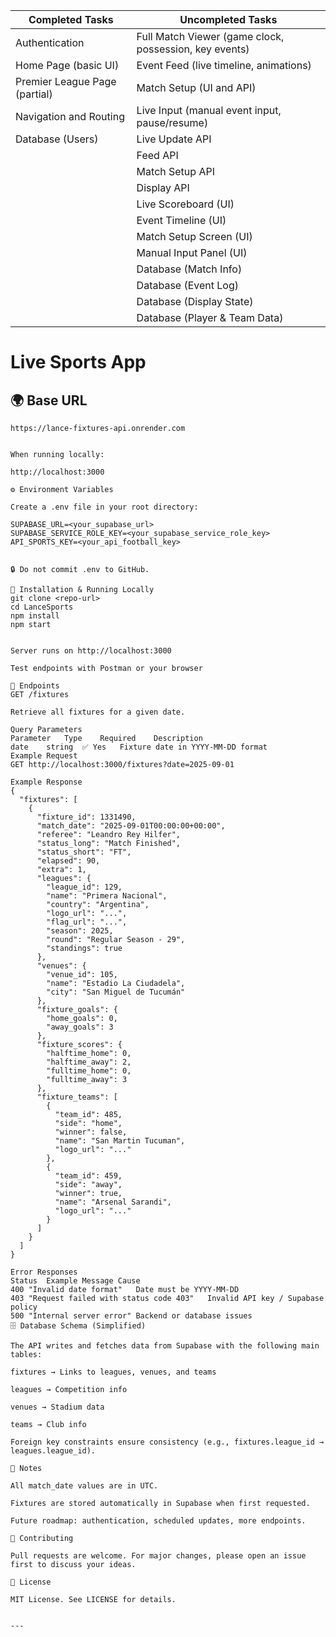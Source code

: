 | Completed Tasks | Uncompleted Tasks |
|-----------------|-------------------|
| Authentication | Full Match Viewer (game clock, possession, key events) |
| Home Page (basic UI) | Event Feed (live timeline, animations) |
| Premier League Page (partial) | Match Setup (UI and API) |
| Navigation and Routing | Live Input (manual event input, pause/resume) |
| Database (Users) | Live Update API |
| | Feed API |
| | Match Setup API |
| | Display API |
| | Live Scoreboard (UI) |
| | Event Timeline (UI) |
| | Match Setup Screen (UI) |
| | Manual Input Panel (UI) |
| | Database (Match Info) |
| | Database (Event Log) |
| | Database (Display State) |
| | Database (Player & Team Data) 
# Live Sports App


## 🌍 Base URL

```http
https://lance-fixtures-api.onrender.com


When running locally:

http://localhost:3000

⚙️ Environment Variables

Create a .env file in your root directory:

SUPABASE_URL=<your_supabase_url>
SUPABASE_SERVICE_ROLE_KEY=<your_supabase_service_role_key>
API_SPORTS_KEY=<your_api_football_key>


🔒 Do not commit .env to GitHub.

🚀 Installation & Running Locally
git clone <repo-url>
cd LanceSports
npm install
npm start


Server runs on http://localhost:3000

Test endpoints with Postman or your browser

📡 Endpoints
GET /fixtures

Retrieve all fixtures for a given date.

Query Parameters
Parameter	Type	Required	Description
date	string	✅ Yes	Fixture date in YYYY-MM-DD format
Example Request
GET http://localhost:3000/fixtures?date=2025-09-01

Example Response
{
  "fixtures": [
    {
      "fixture_id": 1331490,
      "match_date": "2025-09-01T00:00:00+00:00",
      "referee": "Leandro Rey Hilfer",
      "status_long": "Match Finished",
      "status_short": "FT",
      "elapsed": 90,
      "extra": 1,
      "leagues": {
        "league_id": 129,
        "name": "Primera Nacional",
        "country": "Argentina",
        "logo_url": "...",
        "flag_url": "...",
        "season": 2025,
        "round": "Regular Season - 29",
        "standings": true
      },
      "venues": {
        "venue_id": 105,
        "name": "Estadio La Ciudadela",
        "city": "San Miguel de Tucumán"
      },
      "fixture_goals": {
        "home_goals": 0,
        "away_goals": 3
      },
      "fixture_scores": {
        "halftime_home": 0,
        "halftime_away": 2,
        "fulltime_home": 0,
        "fulltime_away": 3
      },
      "fixture_teams": [
        {
          "team_id": 485,
          "side": "home",
          "winner": false,
          "name": "San Martin Tucuman",
          "logo_url": "..."
        },
        {
          "team_id": 459,
          "side": "away",
          "winner": true,
          "name": "Arsenal Sarandi",
          "logo_url": "..."
        }
      ]
    }
  ]
}

Error Responses
Status	Example Message	Cause
400	"Invalid date format"	Date must be YYYY-MM-DD
403	"Request failed with status code 403"	Invalid API key / Supabase policy
500	"Internal server error"	Backend or database issues
🗄 Database Schema (Simplified)

The API writes and fetches data from Supabase with the following main tables:

fixtures → Links to leagues, venues, and teams

leagues → Competition info

venues → Stadium data

teams → Club info

Foreign key constraints ensure consistency (e.g., fixtures.league_id → leagues.league_id).

📝 Notes

All match_date values are in UTC.

Fixtures are stored automatically in Supabase when first requested.

Future roadmap: authentication, scheduled updates, more endpoints.

🤝 Contributing

Pull requests are welcome. For major changes, please open an issue first to discuss your ideas.

📜 License

MIT License. See LICENSE for details.


---
